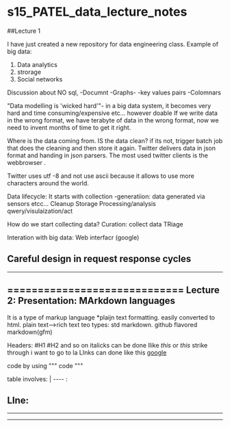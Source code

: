 # s15_PATEL_data_lecture_notes

##Lecture 1

I have just created a new repository for data engineering class.
Example of big data:
1. Data analytics
2. strorage
3. Social networks

Discussion about NO sql, 
-Documnt
-Graphs-
-key values pairs
-Colomnars

"Data modelling is 'wicked hard'"- 
in a big data system, it becomes very hard and time consuming/expensive etc... however doable
If we write data in the wrong format, we have terabyte of data in the wrong format, now we need to invent months of time to get it right.


Where is the data coming from. 
IS the data clean?
if its not, trigger batch job that does the cleaning and then store it again.
Twitter delivers data in json format and handing in json parsers.
The most used twitter clients is the webbrowser . 

Twitter uses utf -8 and not use ascii because it allows to use more characters around the world.

Data lifecycle:
It starts with collection
-generatiion: data generated via sensors etcc...
Cleanup
Storage
Processing/analysis
qwery/visulaization/act

How do we start collecting data?
Curation: collect data
TRiage


Interation with big data:
Web interfacr (google)


Careful design in request response cycles
------------------------------
------------------------------
=============================
Lecture 2:
Presentation:
MArkdown languages
-------
It is a type of markup language
*plaijn text formatting.
easily converted to html.
plain text-->rich text
teo types:
std markdown.
github flavored markdown(gfm)

Headers:
#H1
#H2 and so on
italicks can be done llike *this* or _this_
strike through
 i want to
 go to
 la
LInks can done like this
[google](www.google.com)

code by using """ code """


table involves:
| ---- :


LIne:
---
***
___


